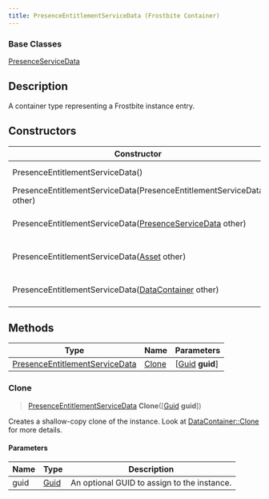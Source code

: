 ```yaml
---
title: PresenceEntitlementServiceData (Frostbite Container)
---
```

### Base Classes

[PresenceServiceData](PresenceServiceData)

## Description

A container type representing a Frostbite instance entry.

## Constructors

| Constructor                                                                               | Description                                                                                                                                         |
| ----------------------------------------------------------------------------------------- | --------------------------------------------------------------------------------------------------------------------------------------------------- |
| PresenceEntitlementServiceData()                                                          | Create a new instance of this container type.                                                                                                       |
| PresenceEntitlementServiceData(PresenceEntitlementServiceData other)                      | Create a reference copy of an instance of the same type.                                                                                            |
| PresenceEntitlementServiceData([PresenceServiceData](PresenceServiceData) other)          | Upcast an instance of type [PresenceServiceData](PresenceServiceData) to [PresenceEntitlementServiceData](PresenceEntitlementServiceData).          |
| PresenceEntitlementServiceData([Asset](Asset) other)                                      | Upcast an instance of type [Asset](Asset) to [PresenceEntitlementServiceData](PresenceEntitlementServiceData).                                      |
| PresenceEntitlementServiceData([DataContainer](/vext/ref/cls/shr/datacontainer) other) | Upcast an instance of type [DataContainer](/vext/ref/cls/shr/datacontainer) to [PresenceEntitlementServiceData](PresenceEntitlementServiceData). |

## Methods

| Type                                                             | Name            | Parameters                                     |
| ---------------------------------------------------------------- | --------------- | ---------------------------------------------- |
| [PresenceEntitlementServiceData](PresenceEntitlementServiceData) | [Clone](#clone) | \[[Guid](/vext/ref/cls/shr/guid) **guid**\] |

### Clone

> [PresenceEntitlementServiceData](PresenceEntitlementServiceData) **Clone**(\[[Guid](/vext/ref/cls/shr/guid) **guid**\])

Creates a shallow-copy clone of the instance. Look at [DataContainer::Clone](/vext/ref/cls/shr/datacontainer#clone) for more details.

#### Parameters

| Name | Type         | Description                                 |
| ---- | ------------ | ------------------------------------------- |
| guid | [Guid](Guid) | An optional GUID to assign to the instance. |
